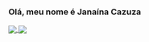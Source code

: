 ### Olá, meu nome é Janaína Cazuza

<a href="https://github.com/janainacazuza/github-readme-stats">
  <img align="center" src="https://github-readme-stats.vercel.app/api?username=janainacazuza&show_icons=true&theme=neon" />
</a>
<a href="https://github.com/janainacazuza/convoychat">
  <img align="center" src="https://github-readme-stats.vercel.app/api/top-langs/?username=janainacazuza&layout=compact&theme=neon" />
</a>
